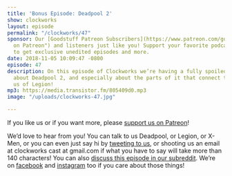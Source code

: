 ```yaml
---
title: 'Bonus Episode: Deadpool 2'
show: clockworks
layout: episode
permalink: "/clockworks/47"
sponsor: Our [Goodstuff Patreon Subscribers](https://www.patreon.com/goodstuff "Goodstuff
  on Patreon") and listeners just like you! Support your favorite podcasts directly
  to get exclusive unedited episodes and more.
date: 2018-11-05 10:09:47 -0800
episode: 47
description: On this episode of Clockworks we’re having a fully spoiled conversation
  about Deadpool 2, and especially about the parts of it that connect to or remind
  us of Legion!
mp3: https://media.transistor.fm/805409d0.mp3
image: "/uploads/clockworks-47.jpg"

---
```

If you like us or if you want more, please [support us on Patreon](https://www.patreon.com/clockworkscast)!  
  
We’d love to hear from you! You can talk to us Deadpool, or Legion, or X-Men, or you can even just say hi by [tweeting to us](http://www.twitter.com/clockworkscast), or shooting us an email at clockworks cast at gmail.com if what you have to say will take more than 140 characters! You can also [discuss this episode in our subreddit](https://www.reddit.com/r/Goodstuff_fm/). We’re on [facebook](http://facebook.com/clockworkscast) and [instagram](https://www.instagram.com/clockworkscast) too if you care about those things!